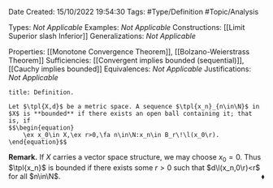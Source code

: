 <div class="topSpace"></div>

Date Created: 15/10/2022 19:54:30
Tags: #Type/Definition #Topic/Analysis

Types: _Not Applicable_
Examples: _Not Applicable_
Constructions: [[Limit Superior slash Inferior]]
Generalizations: _Not Applicable_

Properties: [[Monotone Convergence Theorem]], [[Bolzano-Weierstrass Theorem]]
Sufficiencies: [[Convergent implies bounded (sequential)]], [[Cauchy implies bounded]]
Equivalences: _Not Applicable_
Justifications: _Not Applicable_

``` ad-Definition
title: Definition.

Let $\tpl{X,d}$ be a metric space. A sequence $\tpl{x_n}_{n\in\N}$ in $X$ is **bounded** if there exists an open ball containing it; that is, if
$$\begin{equation}
    \ex x_0\in X,\ex r>0,\fa n\in\N:x_n\in B_r\!\l(x_0\r).
\end{equation}$$

```

<b>Remark.</b> If $X$ carries a vector space structure, we may choose $x_0=0$. Thus $\tpl{x_n}$ is bounded if there exists some $r>0$ such that $d\l(x_n,0\r)<r$ for all $n\in\N$.<span style="float:right;">$\blacklozenge$</span>
